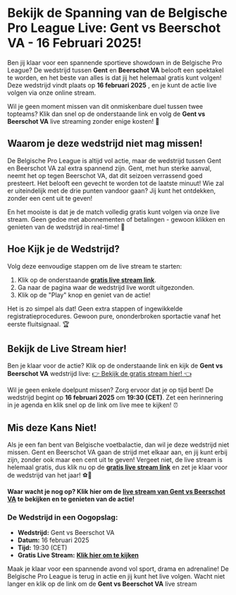 # Bekijk de Spanning van de Belgische Pro League Live: Gent vs Beerschot VA - 16 Februari 2025!

Ben jij klaar voor een spannende sportieve showdown in de Belgische Pro League? De wedstrijd tussen **Gent** en **Beerschot VA** belooft een spektakel te worden, en het beste van alles is dat jij het helemaal gratis kunt volgen! Deze wedstrijd vindt plaats op **16 februari 2025** , en je kunt de actie live volgen via onze online stream.

Wil je geen moment missen van dit onmiskenbare duel tussen twee topteams? Klik dan snel op de onderstaande link en volg de **Gent vs Beerschot VA** live streaming zonder enige kosten! 🚨

## Waarom je deze wedstrijd niet mag missen!

De Belgische Pro League is altijd vol actie, maar de wedstrijd tussen Gent en Beerschot VA zal extra spannend zijn. Gent, met hun sterke aanval, neemt het op tegen Beerschot VA, dat dit seizoen verrassend goed presteert. Het belooft een gevecht te worden tot de laatste minuut! Wie zal er uiteindelijk met de drie punten vandoor gaan? Jij kunt het ontdekken, zonder een cent uit te geven!

En het mooiste is dat je de match volledig gratis kunt volgen via onze live stream. Geen gedoe met abonnementen of betalingen - gewoon klikken en genieten van de wedstrijd in real-time! 🎥

## Hoe Kijk je de Wedstrijd?

Volg deze eenvoudige stappen om de live stream te starten:

1. Klik op de onderstaande [**gratis live stream link**](https://tinyurl.com/livestreamfreeo?st=Gent+vs+Beerschot+VA&si=ghc).
2. Ga naar de pagina waar de wedstrijd live wordt uitgezonden.
3. Klik op de "Play" knop en geniet van de actie!

Het is zo simpel als dat! Geen extra stappen of ingewikkelde registratieprocedures. Gewoon pure, ononderbroken sportactie vanaf het eerste fluitsignaal. 🏆

## Bekijk de Live Stream hier!

Ben je klaar voor de actie? Klik op de onderstaande link en kijk de **Gent vs Beerschot VA** wedstrijd live: [👉 Bekijk de gratis stream hier! 👈](https://tinyurl.com/livestreamfreeo?st=Gent+vs+Beerschot+VA&si=ghc)

Wil je geen enkele doelpunt missen? Zorg ervoor dat je op tijd bent! De wedstrijd begint op **16 februari 2025** om **19:30 (CET)**. Zet een herinnering in je agenda en klik snel op de link om live mee te kijken! ⏰

## Mis deze Kans Niet!

Als je een fan bent van Belgische voetbalactie, dan wil je deze wedstrijd niet missen. Gent en Beerschot VA gaan de strijd met elkaar aan, en jij kunt erbij zijn, zonder ook maar een cent uit te geven! Vergeet niet, de live stream is helemaal gratis, dus klik nu op de [**gratis live stream link**](https://tinyurl.com/livestreamfreeo?st=Gent+vs+Beerschot+VA&si=ghc) en zet je klaar voor de wedstrijd van het jaar! ⚽🎉

**Waar wacht je nog op? Klik hier om de [live stream van Gent vs Beerschot VA](https://tinyurl.com/livestreamfreeo?st=Gent+vs+Beerschot+VA&si=ghc) te bekijken en te genieten van de actie!**

### De Wedstrijd in een Oogopslag:

- **Wedstrijd:** Gent vs Beerschot VA
- **Datum:** 16 februari 2025
- **Tijd:** 19:30 (CET)
- **Gratis Live Stream:** [**Klik hier om te kijken**](https://tinyurl.com/livestreamfreeo?st=Gent+vs+Beerschot+VA&si=ghc)

Maak je klaar voor een spannende avond vol sport, drama en adrenaline! De Belgische Pro League is terug in actie en jij kunt het live volgen. Wacht niet langer en klik op de link om de **Gent vs Beerschot VA** live stream

